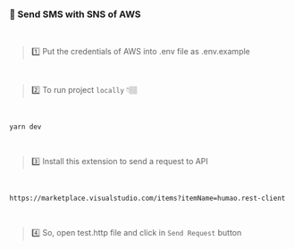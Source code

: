 ### 📲 Send SMS with SNS of AWS

<br />

> 1️⃣ Put the credentials of AWS into .env file as .env.example

<br />

> 2️⃣ To run project `locally` 👇🏽

<br />

```console
yarn dev
```

<br />

> 3️⃣ Install this extension to send a request to API

<br />

```console
https://marketplace.visualstudio.com/items?itemName=humao.rest-client
```

<br />

> 4️⃣ So, open test.http file and click in `Send Request` button

